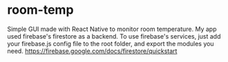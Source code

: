 # room-temp

Simple GUI made with React Native to monitor room temperature. My app used firebase's firestore as a backend.
To use firebase's services, just add your firebase.js config file to the root folder, and export the modules you need. 
https://firebase.google.com/docs/firestore/quickstart
